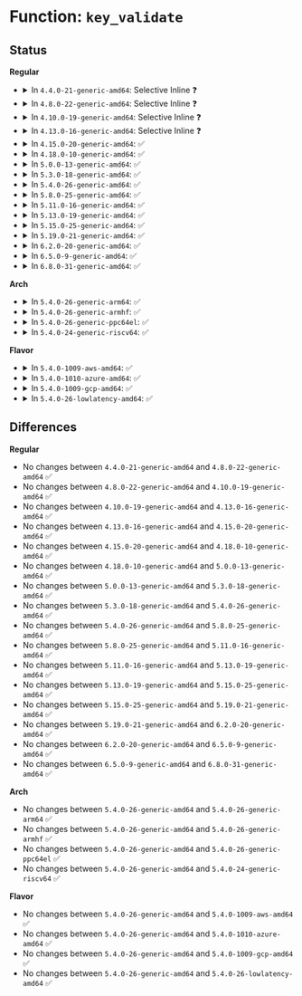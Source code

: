 # Function: <code>key_validate</code>

## Status
<b>Regular</b>
<ul>
<li>
<details>
<summary>In <code>4.4.0-21-generic-amd64</code>: Selective Inline ❓</summary>

```c
int key_validate(const struct key * key)
```

```json
{
  "name": "key_validate",
  "collision_type": "Unique Global",
  "inline_type": "Selective",
  "funcs": [
    {
      "addr": 18446744071582201808,
      "name": "key_validate",
      "external": true,
      "loc": "security/keys/permission.c:89",
      "file": "security/keys/permission.c",
      "inline": "not declared, inlined",
      "caller_inline": [],
      "caller_func": [
        "fs/ext4/crypto_key.c:_ext4_get_encryption_info",
        "fs/ecryptfs/keystore.c:ecryptfs_find_global_auth_tok_for_sig",
        "security/keys/keyctl.c:keyctl_read_key",
        "security/keys/process_keys.c:search_process_keyrings",
        "security/keys/process_keys.c:lookup_user_key",
        "security/keys/request_key.c:call_sbin_request_key",
        "security/keys/request_key.c:wait_for_key_construction",
        "net/dns_resolver/dns_query.c:dns_query"
      ]
    }
  ],
  "symbols": [
    {
      "addr": 18446744071582201808,
      "name": "key_validate",
      "section": ".text",
      "bind": "STB_GLOBAL",
      "size": 70
    }
  ]
}
```
</details>
</li>
<li>
<details>
<summary>In <code>4.8.0-22-generic-amd64</code>: Selective Inline ❓</summary>

```c
int key_validate(const struct key * key)
```

```json
{
  "name": "key_validate",
  "collision_type": "Unique Global",
  "inline_type": "Selective",
  "funcs": [
    {
      "addr": 18446744071582418528,
      "name": "key_validate",
      "external": true,
      "loc": "security/keys/permission.c:89",
      "file": "security/keys/permission.c",
      "inline": "not declared, inlined",
      "caller_inline": [],
      "caller_func": [
        "fs/ecryptfs/keystore.c:ecryptfs_find_global_auth_tok_for_sig",
        "security/keys/keyctl.c:keyctl_read_key",
        "security/keys/process_keys.c:lookup_user_key",
        "security/keys/process_keys.c:search_process_keyrings",
        "security/keys/request_key.c:wait_for_key_construction",
        "security/keys/request_key.c:call_sbin_request_key",
        "security/keys/dh.c:mpi_from_key",
        "net/dns_resolver/dns_query.c:dns_query"
      ]
    }
  ],
  "symbols": [
    {
      "addr": 18446744071582418528,
      "name": "key_validate",
      "section": ".text",
      "bind": "STB_GLOBAL",
      "size": 70
    }
  ]
}
```
</details>
</li>
<li>
<details>
<summary>In <code>4.10.0-19-generic-amd64</code>: Selective Inline ❓</summary>

```c
int key_validate(const struct key * key)
```

```json
{
  "name": "key_validate",
  "collision_type": "Unique Global",
  "inline_type": "Selective",
  "funcs": [
    {
      "addr": 18446744071582510704,
      "name": "key_validate",
      "external": true,
      "loc": "security/keys/permission.c:89",
      "file": "security/keys/permission.c",
      "inline": "not declared, inlined",
      "caller_inline": [],
      "caller_func": [
        "fs/ecryptfs/keystore.c:ecryptfs_find_global_auth_tok_for_sig",
        "security/keys/keyctl.c:keyctl_read_key",
        "security/keys/process_keys.c:lookup_user_key",
        "security/keys/process_keys.c:search_process_keyrings",
        "security/keys/request_key.c:wait_for_key_construction",
        "security/keys/request_key.c:call_sbin_request_key",
        "security/keys/dh.c:mpi_from_key",
        "net/dns_resolver/dns_query.c:dns_query"
      ]
    }
  ],
  "symbols": [
    {
      "addr": 18446744071582510704,
      "name": "key_validate",
      "section": ".text",
      "bind": "STB_GLOBAL",
      "size": 70
    }
  ]
}
```
</details>
</li>
<li>
<details>
<summary>In <code>4.13.0-16-generic-amd64</code>: Selective Inline ❓</summary>

```c
int key_validate(const struct key * key)
```

```json
{
  "name": "key_validate",
  "collision_type": "Unique Global",
  "inline_type": "Selective",
  "funcs": [
    {
      "addr": 18446744071582592464,
      "name": "key_validate",
      "external": true,
      "loc": "security/keys/permission.c:89",
      "file": "security/keys/permission.c",
      "inline": "not declared, inlined",
      "caller_inline": [],
      "caller_func": [
        "fs/ecryptfs/keystore.c:ecryptfs_find_global_auth_tok_for_sig",
        "security/keys/keyctl.c:keyctl_read_key",
        "security/keys/process_keys.c:lookup_user_key",
        "security/keys/process_keys.c:search_process_keyrings",
        "security/keys/request_key.c:wait_for_key_construction",
        "security/keys/request_key.c:call_sbin_request_key",
        "security/keys/dh.c:dh_data_from_key",
        "crypto/asymmetric_keys/restrict.c:key_or_keyring_common",
        "net/dns_resolver/dns_query.c:dns_query"
      ]
    }
  ],
  "symbols": [
    {
      "addr": 18446744071582592464,
      "name": "key_validate",
      "section": ".text",
      "bind": "STB_GLOBAL",
      "size": 74
    }
  ]
}
```
</details>
</li>
<li>
<details>
<summary>In <code>4.15.0-20-generic-amd64</code>: ✅</summary>

```c
int key_validate(const struct key * key)
```

```json
{
  "name": "key_validate",
  "collision_type": "Unique Global",
  "inline_type": "No",
  "funcs": [
    {
      "addr": 18446744071582745648,
      "name": "key_validate",
      "external": true,
      "loc": "security/keys/permission.c:89",
      "file": "security/keys/permission.c",
      "inline": "seen, unknown",
      "caller_inline": [],
      "caller_func": [
        "fs/ecryptfs/keystore.c:ecryptfs_find_global_auth_tok_for_sig",
        "security/keys/keyctl.c:keyctl_read_key",
        "security/keys/process_keys.c:lookup_user_key",
        "security/keys/process_keys.c:search_process_keyrings",
        "security/keys/request_key.c:wait_for_key_construction",
        "security/keys/request_key.c:call_sbin_request_key",
        "security/keys/dh.c:dh_data_from_key",
        "crypto/asymmetric_keys/restrict.c:key_or_keyring_common",
        "net/dns_resolver/dns_query.c:dns_query"
      ]
    }
  ],
  "symbols": [
    {
      "addr": 18446744071582745648,
      "name": "key_validate",
      "section": ".text",
      "bind": "STB_GLOBAL",
      "size": 70
    }
  ]
}
```
</details>
</li>
<li>
<details>
<summary>In <code>4.18.0-10-generic-amd64</code>: ✅</summary>

```c
int key_validate(const struct key * key)
```

```json
{
  "name": "key_validate",
  "collision_type": "Unique Global",
  "inline_type": "No",
  "funcs": [
    {
      "addr": 18446744071582945696,
      "name": "key_validate",
      "external": true,
      "loc": "security/keys/permission.c:89",
      "file": "security/keys/permission.c",
      "inline": "seen, unknown",
      "caller_inline": [],
      "caller_func": [
        "fs/ecryptfs/keystore.c:ecryptfs_find_global_auth_tok_for_sig",
        "security/keys/keyctl.c:keyctl_read_key",
        "security/keys/process_keys.c:lookup_user_key",
        "security/keys/process_keys.c:search_process_keyrings",
        "security/keys/request_key.c:wait_for_key_construction",
        "security/keys/request_key.c:call_sbin_request_key",
        "security/keys/dh.c:dh_data_from_key",
        "crypto/asymmetric_keys/restrict.c:key_or_keyring_common",
        "net/dns_resolver/dns_query.c:dns_query"
      ]
    }
  ],
  "symbols": [
    {
      "addr": 18446744071582945696,
      "name": "key_validate",
      "section": ".text",
      "bind": "STB_GLOBAL",
      "size": 70
    }
  ]
}
```
</details>
</li>
<li>
<details>
<summary>In <code>5.0.0-13-generic-amd64</code>: ✅</summary>

```c
int key_validate(const struct key * key)
```

```json
{
  "name": "key_validate",
  "collision_type": "Unique Global",
  "inline_type": "No",
  "funcs": [
    {
      "addr": 18446744071583054800,
      "name": "key_validate",
      "external": true,
      "loc": "security/keys/permission.c:89",
      "file": "security/keys/permission.c",
      "inline": "seen, unknown",
      "caller_inline": [],
      "caller_func": [
        "fs/ecryptfs/keystore.c:ecryptfs_find_global_auth_tok_for_sig",
        "security/keys/keyctl.c:keyctl_read_key",
        "security/keys/process_keys.c:lookup_user_key",
        "security/keys/process_keys.c:search_process_keyrings",
        "security/keys/request_key.c:wait_for_key_construction",
        "security/keys/request_key.c:call_sbin_request_key",
        "security/keys/dh.c:dh_data_from_key",
        "crypto/asymmetric_keys/restrict.c:key_or_keyring_common",
        "net/dns_resolver/dns_query.c:dns_query"
      ]
    }
  ],
  "symbols": [
    {
      "addr": 18446744071583054800,
      "name": "key_validate",
      "section": ".text",
      "bind": "STB_GLOBAL",
      "size": 70
    }
  ]
}
```
</details>
</li>
<li>
<details>
<summary>In <code>5.3.0-18-generic-amd64</code>: ✅</summary>

```c
int key_validate(const struct key * key)
```

```json
{
  "name": "key_validate",
  "collision_type": "Unique Global",
  "inline_type": "No",
  "funcs": [
    {
      "addr": 18446744071583238208,
      "name": "key_validate",
      "external": true,
      "loc": "security/keys/permission.c:85",
      "file": "security/keys/permission.c",
      "inline": "seen, unknown",
      "caller_inline": [],
      "caller_func": [
        "fs/ecryptfs/keystore.c:ecryptfs_find_global_auth_tok_for_sig",
        "security/keys/keyctl.c:keyctl_read_key",
        "security/keys/process_keys.c:lookup_user_key",
        "security/keys/process_keys.c:search_process_keyrings_rcu",
        "security/keys/request_key.c:wait_for_key_construction",
        "security/keys/request_key.c:call_sbin_request_key",
        "security/keys/dh.c:dh_data_from_key",
        "crypto/asymmetric_keys/restrict.c:key_or_keyring_common",
        "net/dns_resolver/dns_query.c:dns_query"
      ]
    }
  ],
  "symbols": [
    {
      "addr": 18446744071583238208,
      "name": "key_validate",
      "section": ".text",
      "bind": "STB_GLOBAL",
      "size": 70
    }
  ]
}
```
</details>
</li>
<li>
<details>
<summary>In <code>5.4.0-26-generic-amd64</code>: ✅</summary>

```c
int key_validate(const struct key * key)
```

```json
{
  "name": "key_validate",
  "collision_type": "Unique Global",
  "inline_type": "No",
  "funcs": [
    {
      "addr": 18446744071583344032,
      "name": "key_validate",
      "external": true,
      "loc": "security/keys/permission.c:85",
      "file": "security/keys/permission.c",
      "inline": "seen, unknown",
      "caller_inline": [],
      "caller_func": [
        "fs/ecryptfs/keystore.c:ecryptfs_find_global_auth_tok_for_sig",
        "security/keys/keyctl.c:keyctl_read_key",
        "security/keys/process_keys.c:lookup_user_key",
        "security/keys/process_keys.c:search_process_keyrings_rcu",
        "security/keys/request_key.c:wait_for_key_construction",
        "security/keys/request_key.c:call_sbin_request_key",
        "security/keys/dh.c:dh_data_from_key",
        "crypto/asymmetric_keys/restrict.c:key_or_keyring_common",
        "net/dns_resolver/dns_query.c:dns_query"
      ]
    }
  ],
  "symbols": [
    {
      "addr": 18446744071583344032,
      "name": "key_validate",
      "section": ".text",
      "bind": "STB_GLOBAL",
      "size": 70
    }
  ]
}
```
</details>
</li>
<li>
<details>
<summary>In <code>5.8.0-25-generic-amd64</code>: ✅</summary>

```c
int key_validate(const struct key * key)
```

```json
{
  "name": "key_validate",
  "collision_type": "Unique Global",
  "inline_type": "No",
  "funcs": [
    {
      "addr": 18446744071583678800,
      "name": "key_validate",
      "external": true,
      "loc": "security/keys/permission.c:102",
      "file": "security/keys/permission.c",
      "inline": "seen, unknown",
      "caller_inline": [],
      "caller_func": [
        "fs/ecryptfs/keystore.c:ecryptfs_find_global_auth_tok_for_sig",
        "security/keys/keyctl.c:keyctl_read_key",
        "security/keys/keyctl.c:keyctl_read_key",
        "security/keys/process_keys.c:lookup_user_key",
        "security/keys/process_keys.c:search_process_keyrings_rcu",
        "security/keys/request_key.c:wait_for_key_construction",
        "security/keys/request_key.c:call_sbin_request_key",
        "security/keys/dh.c:dh_data_from_key",
        "crypto/asymmetric_keys/restrict.c:key_or_keyring_common",
        "net/dns_resolver/dns_query.c:dns_query"
      ]
    }
  ],
  "symbols": [
    {
      "addr": 18446744071583678800,
      "name": "key_validate",
      "section": ".text",
      "bind": "STB_GLOBAL",
      "size": 73
    }
  ]
}
```
</details>
</li>
<li>
<details>
<summary>In <code>5.11.0-16-generic-amd64</code>: ✅</summary>

```c
int key_validate(const struct key * key)
```

```json
{
  "name": "key_validate",
  "collision_type": "Unique Global",
  "inline_type": "No",
  "funcs": [
    {
      "addr": 18446744071583800304,
      "name": "key_validate",
      "external": true,
      "loc": "security/keys/permission.c:102",
      "file": "security/keys/permission.c",
      "inline": "seen, unknown",
      "caller_inline": [],
      "caller_func": [
        "fs/ecryptfs/keystore.c:ecryptfs_find_global_auth_tok_for_sig",
        "security/keys/keyctl.c:keyctl_read_key",
        "security/keys/keyctl.c:keyctl_read_key",
        "security/keys/process_keys.c:lookup_user_key",
        "security/keys/process_keys.c:search_process_keyrings_rcu",
        "security/keys/request_key.c:wait_for_key_construction",
        "security/keys/request_key.c:call_sbin_request_key",
        "security/keys/dh.c:dh_data_from_key",
        "crypto/asymmetric_keys/restrict.c:key_or_keyring_common",
        "net/dns_resolver/dns_query.c:dns_query"
      ]
    }
  ],
  "symbols": [
    {
      "addr": 18446744071583800304,
      "name": "key_validate",
      "section": ".text",
      "bind": "STB_GLOBAL",
      "size": 73
    }
  ]
}
```
</details>
</li>
<li>
<details>
<summary>In <code>5.13.0-19-generic-amd64</code>: ✅</summary>

```c
int key_validate(const struct key * key)
```

```json
{
  "name": "key_validate",
  "collision_type": "Unique Global",
  "inline_type": "No",
  "funcs": [
    {
      "addr": 18446744071583824496,
      "name": "key_validate",
      "external": true,
      "loc": "security/keys/permission.c:102",
      "file": "security/keys/permission.c",
      "inline": "seen, unknown",
      "caller_inline": [],
      "caller_func": [
        "fs/ecryptfs/keystore.c:ecryptfs_find_global_auth_tok_for_sig",
        "security/keys/keyctl.c:keyctl_read_key",
        "security/keys/keyctl.c:keyctl_read_key",
        "security/keys/process_keys.c:lookup_user_key",
        "security/keys/process_keys.c:search_process_keyrings_rcu",
        "security/keys/request_key.c:wait_for_key_construction",
        "security/keys/request_key.c:call_sbin_request_key",
        "security/keys/dh.c:dh_data_from_key",
        "crypto/asymmetric_keys/restrict.c:key_or_keyring_common",
        "net/dns_resolver/dns_query.c:dns_query"
      ]
    }
  ],
  "symbols": [
    {
      "addr": 18446744071583824496,
      "name": "key_validate",
      "section": ".text",
      "bind": "STB_GLOBAL",
      "size": 73
    }
  ]
}
```
</details>
</li>
<li>
<details>
<summary>In <code>5.15.0-25-generic-amd64</code>: ✅</summary>

```c
int key_validate(const struct key * key)
```

```json
{
  "name": "key_validate",
  "collision_type": "Unique Global",
  "inline_type": "No",
  "funcs": [
    {
      "addr": 18446744071584187536,
      "name": "key_validate",
      "external": true,
      "loc": "security/keys/permission.c:102",
      "file": "security/keys/permission.c",
      "inline": "seen, unknown",
      "caller_inline": [],
      "caller_func": [
        "fs/ecryptfs/keystore.c:ecryptfs_find_global_auth_tok_for_sig",
        "security/keys/keyctl.c:keyctl_read_key",
        "security/keys/keyctl.c:keyctl_read_key",
        "security/keys/process_keys.c:lookup_user_key",
        "security/keys/process_keys.c:search_process_keyrings_rcu",
        "security/keys/request_key.c:wait_for_key_construction",
        "security/keys/request_key.c:call_sbin_request_key",
        "security/keys/dh.c:dh_data_from_key",
        "crypto/asymmetric_keys/restrict.c:key_or_keyring_common",
        "net/dns_resolver/dns_query.c:dns_query"
      ]
    }
  ],
  "symbols": [
    {
      "addr": 18446744071584187536,
      "name": "key_validate",
      "section": ".text",
      "bind": "STB_GLOBAL",
      "size": 73
    }
  ]
}
```
</details>
</li>
<li>
<details>
<summary>In <code>5.19.0-21-generic-amd64</code>: ✅</summary>

```c
int key_validate(const struct key * key)
```

```json
{
  "name": "key_validate",
  "collision_type": "Unique Global",
  "inline_type": "No",
  "funcs": [
    {
      "addr": 18446744071584788368,
      "name": "key_validate",
      "external": true,
      "loc": "security/keys/permission.c:102",
      "file": "security/keys/permission.c",
      "inline": "seen, unknown",
      "caller_inline": [],
      "caller_func": [
        "fs/ecryptfs/keystore.c:ecryptfs_find_global_auth_tok_for_sig",
        "security/keys/keyctl.c:keyctl_read_key",
        "security/keys/keyctl.c:keyctl_read_key",
        "security/keys/process_keys.c:lookup_user_key",
        "security/keys/process_keys.c:search_process_keyrings_rcu",
        "security/keys/request_key.c:wait_for_key_construction",
        "security/keys/request_key.c:call_sbin_request_key",
        "security/keys/dh.c:dh_data_from_key",
        "crypto/asymmetric_keys/restrict.c:key_or_keyring_common",
        "net/dns_resolver/dns_query.c:dns_query"
      ]
    }
  ],
  "symbols": [
    {
      "addr": 18446744071584788368,
      "name": "key_validate",
      "section": ".text",
      "bind": "STB_GLOBAL",
      "size": 79
    }
  ]
}
```
</details>
</li>
<li>
<details>
<summary>In <code>6.2.0-20-generic-amd64</code>: ✅</summary>

```c
int key_validate(const struct key * key)
```

```json
{
  "name": "key_validate",
  "collision_type": "Unique Global",
  "inline_type": "No",
  "funcs": [
    {
      "addr": 18446744071585485648,
      "name": "key_validate",
      "external": true,
      "loc": "security/keys/permission.c:102",
      "file": "security/keys/permission.c",
      "inline": "seen, unknown",
      "caller_inline": [],
      "caller_func": [
        "kernel/trace/bpf_trace.c:bpf_verify_pkcs7_signature",
        "fs/ecryptfs/keystore.c:ecryptfs_find_global_auth_tok_for_sig",
        "security/keys/keyctl.c:keyctl_read_key",
        "security/keys/keyctl.c:keyctl_read_key",
        "security/keys/process_keys.c:lookup_user_key",
        "security/keys/process_keys.c:search_process_keyrings_rcu",
        "security/keys/request_key.c:wait_for_key_construction",
        "security/keys/request_key.c:call_sbin_request_key",
        "security/keys/dh.c:dh_data_from_key",
        "crypto/asymmetric_keys/restrict.c:key_or_keyring_common",
        "net/dns_resolver/dns_query.c:dns_query"
      ]
    }
  ],
  "symbols": [
    {
      "addr": 18446744071585485648,
      "name": "key_validate",
      "section": ".text",
      "bind": "STB_GLOBAL",
      "size": 79
    }
  ]
}
```
</details>
</li>
<li>
<details>
<summary>In <code>6.5.0-9-generic-amd64</code>: ✅</summary>

```c
int key_validate(const struct key * key)
```

```json
{
  "name": "key_validate",
  "collision_type": "Unique Global",
  "inline_type": "No",
  "funcs": [
    {
      "addr": 18446744071585717120,
      "name": "key_validate",
      "external": true,
      "loc": "security/keys/permission.c:102",
      "file": "security/keys/permission.c",
      "inline": "seen, unknown",
      "caller_inline": [],
      "caller_func": [
        "kernel/trace/bpf_trace.c:bpf_verify_pkcs7_signature",
        "fs/ecryptfs/keystore.c:ecryptfs_find_global_auth_tok_for_sig",
        "security/keys/keyctl.c:keyctl_read_key",
        "security/keys/keyctl.c:keyctl_read_key",
        "security/keys/process_keys.c:lookup_user_key",
        "security/keys/process_keys.c:search_process_keyrings_rcu",
        "security/keys/request_key.c:wait_for_key_construction",
        "security/keys/request_key.c:call_sbin_request_key",
        "security/keys/dh.c:dh_data_from_key",
        "crypto/asymmetric_keys/restrict.c:key_or_keyring_common",
        "net/dns_resolver/dns_query.c:dns_query"
      ]
    }
  ],
  "symbols": [
    {
      "addr": 18446744071585717120,
      "name": "key_validate",
      "section": ".text",
      "bind": "STB_GLOBAL",
      "size": 79
    }
  ]
}
```
</details>
</li>
<li>
<details>
<summary>In <code>6.8.0-31-generic-amd64</code>: ✅</summary>

```c
int key_validate(const struct key * key)
```

```json
{
  "name": "key_validate",
  "collision_type": "Unique Global",
  "inline_type": "No",
  "funcs": [
    {
      "addr": 18446744071585964240,
      "name": "key_validate",
      "external": true,
      "loc": "security/keys/permission.c:102",
      "file": "security/keys/permission.c",
      "inline": "seen, unknown",
      "caller_inline": [],
      "caller_func": [
        "kernel/trace/bpf_trace.c:bpf_verify_pkcs7_signature",
        "fs/ecryptfs/keystore.c:ecryptfs_find_global_auth_tok_for_sig",
        "security/keys/keyctl.c:keyctl_read_key",
        "security/keys/keyctl.c:keyctl_read_key",
        "security/keys/process_keys.c:lookup_user_key",
        "security/keys/process_keys.c:search_process_keyrings_rcu",
        "security/keys/request_key.c:wait_for_key_construction",
        "security/keys/request_key.c:call_sbin_request_key",
        "security/keys/dh.c:dh_data_from_key",
        "crypto/asymmetric_keys/restrict.c:key_or_keyring_common",
        "net/dns_resolver/dns_query.c:dns_query"
      ]
    }
  ],
  "symbols": [
    {
      "addr": 18446744071585964240,
      "name": "key_validate",
      "section": ".text",
      "bind": "STB_GLOBAL",
      "size": 79
    }
  ]
}
```
</details>
</li>
</ul>
<b>Arch</b>
<ul>
<li>
<details>
<summary>In <code>5.4.0-26-generic-arm64</code>: ✅</summary>

```c
int key_validate(const struct key * key)
```

```json
{
  "name": "key_validate",
  "collision_type": "Unique Global",
  "inline_type": "No",
  "funcs": [
    {
      "addr": 18446603336495088152,
      "name": "key_validate",
      "external": true,
      "loc": "security/keys/permission.c:85",
      "file": "security/keys/permission.c",
      "inline": "seen, unknown",
      "caller_inline": [],
      "caller_func": [
        "fs/ecryptfs/keystore.c:ecryptfs_find_global_auth_tok_for_sig",
        "security/keys/keyctl.c:keyctl_read_key",
        "security/keys/process_keys.c:lookup_user_key",
        "security/keys/process_keys.c:search_process_keyrings_rcu",
        "security/keys/request_key.c:wait_for_key_construction",
        "security/keys/request_key.c:call_sbin_request_key",
        "security/keys/dh.c:dh_data_from_key",
        "net/dns_resolver/dns_query.c:dns_query"
      ]
    }
  ],
  "symbols": [
    {
      "addr": 18446603336495088152,
      "name": "key_validate",
      "section": ".text",
      "bind": "STB_GLOBAL",
      "size": 100
    }
  ]
}
```
</details>
</li>
<li>
<details>
<summary>In <code>5.4.0-26-generic-armhf</code>: ✅</summary>

```c
int key_validate(const struct key * key)
```

```json
{
  "name": "key_validate",
  "collision_type": "Unique Global",
  "inline_type": "No",
  "funcs": [
    {
      "addr": 3228481808,
      "name": "key_validate",
      "external": true,
      "loc": "security/keys/permission.c:85",
      "file": "security/keys/permission.c",
      "inline": "seen, unknown",
      "caller_inline": [],
      "caller_func": [
        "fs/ecryptfs/keystore.c:ecryptfs_find_global_auth_tok_for_sig",
        "security/keys/keyctl.c:keyctl_read_key",
        "security/keys/process_keys.c:lookup_user_key",
        "security/keys/process_keys.c:search_process_keyrings_rcu",
        "security/keys/request_key.c:wait_for_key_construction",
        "security/keys/request_key.c:call_sbin_request_key",
        "security/keys/dh.c:dh_data_from_key",
        "crypto/asymmetric_keys/restrict.c:key_or_keyring_common",
        "crypto/asymmetric_keys/restrict.c:key_or_keyring_common",
        "net/dns_resolver/dns_query.c:dns_query"
      ]
    }
  ],
  "symbols": [
    {
      "addr": 3228481808,
      "name": "key_validate",
      "section": ".text",
      "bind": "STB_GLOBAL",
      "size": 100
    }
  ]
}
```
</details>
</li>
<li>
<details>
<summary>In <code>5.4.0-26-generic-ppc64el</code>: ✅</summary>

```c
int key_validate(const struct key * key)
```

```json
{
  "name": "key_validate",
  "collision_type": "Unique Global",
  "inline_type": "No",
  "funcs": [
    {
      "addr": 13835058055288988224,
      "name": "key_validate",
      "external": true,
      "loc": "security/keys/permission.c:85",
      "file": "security/keys/permission.c",
      "inline": "seen, unknown",
      "caller_inline": [],
      "caller_func": [
        "fs/ecryptfs/keystore.c:ecryptfs_find_global_auth_tok_for_sig",
        "security/keys/keyctl.c:keyctl_read_key",
        "security/keys/process_keys.c:lookup_user_key",
        "security/keys/process_keys.c:search_process_keyrings_rcu",
        "security/keys/request_key.c:wait_for_key_construction",
        "security/keys/request_key.c:call_sbin_request_key",
        "security/keys/dh.c:dh_data_from_key",
        "net/dns_resolver/dns_query.c:dns_query"
      ]
    }
  ],
  "symbols": [
    {
      "addr": 13835058055288988224,
      "name": "key_validate",
      "section": ".text",
      "bind": "STB_GLOBAL",
      "size": 168
    }
  ]
}
```
</details>
</li>
<li>
<details>
<summary>In <code>5.4.0-24-generic-riscv64</code>: ✅</summary>

```c
int key_validate(const struct key * key)
```

```json
{
  "name": "key_validate",
  "collision_type": "Unique Global",
  "inline_type": "No",
  "funcs": [
    {
      "addr": 18446743936274351200,
      "name": "key_validate",
      "external": true,
      "loc": "security/keys/permission.c:85",
      "file": "security/keys/permission.c",
      "inline": "seen, unknown",
      "caller_inline": [],
      "caller_func": [
        "fs/ecryptfs/keystore.c:ecryptfs_find_global_auth_tok_for_sig",
        "security/keys/keyctl.c:keyctl_read_key",
        "security/keys/process_keys.c:lookup_user_key",
        "security/keys/process_keys.c:search_process_keyrings_rcu",
        "security/keys/request_key.c:wait_for_key_construction",
        "security/keys/request_key.c:call_sbin_request_key",
        "security/keys/dh.c:dh_data_from_key",
        "net/dns_resolver/dns_query.c:dns_query"
      ]
    }
  ],
  "symbols": [
    {
      "addr": 18446743936274351200,
      "name": "key_validate",
      "section": ".text",
      "bind": "STB_GLOBAL",
      "size": 80
    }
  ]
}
```
</details>
</li>
</ul>
<b>Flavor</b>
<ul>
<li>
<details>
<summary>In <code>5.4.0-1009-aws-amd64</code>: ✅</summary>

```c
int key_validate(const struct key * key)
```

```json
{
  "name": "key_validate",
  "collision_type": "Unique Global",
  "inline_type": "No",
  "funcs": [
    {
      "addr": 18446744071583312768,
      "name": "key_validate",
      "external": true,
      "loc": "security/keys/permission.c:85",
      "file": "security/keys/permission.c",
      "inline": "seen, unknown",
      "caller_inline": [],
      "caller_func": [
        "fs/ecryptfs/keystore.c:ecryptfs_find_global_auth_tok_for_sig",
        "security/keys/keyctl.c:keyctl_read_key",
        "security/keys/process_keys.c:lookup_user_key",
        "security/keys/process_keys.c:search_process_keyrings_rcu",
        "security/keys/request_key.c:wait_for_key_construction",
        "security/keys/request_key.c:call_sbin_request_key",
        "security/keys/dh.c:dh_data_from_key",
        "crypto/asymmetric_keys/restrict.c:key_or_keyring_common",
        "net/dns_resolver/dns_query.c:dns_query"
      ]
    }
  ],
  "symbols": [
    {
      "addr": 18446744071583312768,
      "name": "key_validate",
      "section": ".text",
      "bind": "STB_GLOBAL",
      "size": 70
    }
  ]
}
```
</details>
</li>
<li>
<details>
<summary>In <code>5.4.0-1010-azure-amd64</code>: ✅</summary>

```c
int key_validate(const struct key * key)
```

```json
{
  "name": "key_validate",
  "collision_type": "Unique Global",
  "inline_type": "No",
  "funcs": [
    {
      "addr": 18446744071583249872,
      "name": "key_validate",
      "external": true,
      "loc": "security/keys/permission.c:85",
      "file": "security/keys/permission.c",
      "inline": "seen, unknown",
      "caller_inline": [],
      "caller_func": [
        "fs/ecryptfs/keystore.c:ecryptfs_find_global_auth_tok_for_sig",
        "security/keys/keyctl.c:keyctl_read_key",
        "security/keys/process_keys.c:lookup_user_key",
        "security/keys/process_keys.c:search_process_keyrings_rcu",
        "security/keys/request_key.c:wait_for_key_construction",
        "security/keys/request_key.c:call_sbin_request_key",
        "security/keys/dh.c:dh_data_from_key",
        "crypto/asymmetric_keys/restrict.c:key_or_keyring_common",
        "net/dns_resolver/dns_query.c:dns_query"
      ]
    }
  ],
  "symbols": [
    {
      "addr": 18446744071583249872,
      "name": "key_validate",
      "section": ".text",
      "bind": "STB_GLOBAL",
      "size": 70
    }
  ]
}
```
</details>
</li>
<li>
<details>
<summary>In <code>5.4.0-1009-gcp-amd64</code>: ✅</summary>

```c
int key_validate(const struct key * key)
```

```json
{
  "name": "key_validate",
  "collision_type": "Unique Global",
  "inline_type": "No",
  "funcs": [
    {
      "addr": 18446744071583296800,
      "name": "key_validate",
      "external": true,
      "loc": "security/keys/permission.c:85",
      "file": "security/keys/permission.c",
      "inline": "seen, unknown",
      "caller_inline": [],
      "caller_func": [
        "fs/ecryptfs/keystore.c:ecryptfs_find_global_auth_tok_for_sig",
        "security/keys/keyctl.c:keyctl_read_key",
        "security/keys/process_keys.c:lookup_user_key",
        "security/keys/process_keys.c:search_process_keyrings_rcu",
        "security/keys/request_key.c:wait_for_key_construction",
        "security/keys/request_key.c:call_sbin_request_key",
        "security/keys/dh.c:dh_data_from_key",
        "crypto/asymmetric_keys/restrict.c:key_or_keyring_common",
        "net/dns_resolver/dns_query.c:dns_query"
      ]
    }
  ],
  "symbols": [
    {
      "addr": 18446744071583296800,
      "name": "key_validate",
      "section": ".text",
      "bind": "STB_GLOBAL",
      "size": 70
    }
  ]
}
```
</details>
</li>
<li>
<details>
<summary>In <code>5.4.0-26-lowlatency-amd64</code>: ✅</summary>

```c
int key_validate(const struct key * key)
```

```json
{
  "name": "key_validate",
  "collision_type": "Unique Global",
  "inline_type": "No",
  "funcs": [
    {
      "addr": 18446744071583391440,
      "name": "key_validate",
      "external": true,
      "loc": "security/keys/permission.c:85",
      "file": "security/keys/permission.c",
      "inline": "seen, unknown",
      "caller_inline": [],
      "caller_func": [
        "fs/ecryptfs/keystore.c:ecryptfs_find_global_auth_tok_for_sig",
        "security/keys/keyctl.c:keyctl_read_key",
        "security/keys/process_keys.c:lookup_user_key",
        "security/keys/process_keys.c:search_process_keyrings_rcu",
        "security/keys/request_key.c:wait_for_key_construction",
        "security/keys/request_key.c:call_sbin_request_key",
        "security/keys/dh.c:dh_data_from_key",
        "crypto/asymmetric_keys/restrict.c:key_or_keyring_common",
        "net/dns_resolver/dns_query.c:dns_query"
      ]
    }
  ],
  "symbols": [
    {
      "addr": 18446744071583391440,
      "name": "key_validate",
      "section": ".text",
      "bind": "STB_GLOBAL",
      "size": 70
    }
  ]
}
```
</details>
</li>
</ul>

## Differences
<b>Regular</b>
<ul>
<li>
No changes between <code>4.4.0-21-generic-amd64</code> and <code>4.8.0-22-generic-amd64</code> ✅
</li>
<li>
No changes between <code>4.8.0-22-generic-amd64</code> and <code>4.10.0-19-generic-amd64</code> ✅
</li>
<li>
No changes between <code>4.10.0-19-generic-amd64</code> and <code>4.13.0-16-generic-amd64</code> ✅
</li>
<li>
No changes between <code>4.13.0-16-generic-amd64</code> and <code>4.15.0-20-generic-amd64</code> ✅
</li>
<li>
No changes between <code>4.15.0-20-generic-amd64</code> and <code>4.18.0-10-generic-amd64</code> ✅
</li>
<li>
No changes between <code>4.18.0-10-generic-amd64</code> and <code>5.0.0-13-generic-amd64</code> ✅
</li>
<li>
No changes between <code>5.0.0-13-generic-amd64</code> and <code>5.3.0-18-generic-amd64</code> ✅
</li>
<li>
No changes between <code>5.3.0-18-generic-amd64</code> and <code>5.4.0-26-generic-amd64</code> ✅
</li>
<li>
No changes between <code>5.4.0-26-generic-amd64</code> and <code>5.8.0-25-generic-amd64</code> ✅
</li>
<li>
No changes between <code>5.8.0-25-generic-amd64</code> and <code>5.11.0-16-generic-amd64</code> ✅
</li>
<li>
No changes between <code>5.11.0-16-generic-amd64</code> and <code>5.13.0-19-generic-amd64</code> ✅
</li>
<li>
No changes between <code>5.13.0-19-generic-amd64</code> and <code>5.15.0-25-generic-amd64</code> ✅
</li>
<li>
No changes between <code>5.15.0-25-generic-amd64</code> and <code>5.19.0-21-generic-amd64</code> ✅
</li>
<li>
No changes between <code>5.19.0-21-generic-amd64</code> and <code>6.2.0-20-generic-amd64</code> ✅
</li>
<li>
No changes between <code>6.2.0-20-generic-amd64</code> and <code>6.5.0-9-generic-amd64</code> ✅
</li>
<li>
No changes between <code>6.5.0-9-generic-amd64</code> and <code>6.8.0-31-generic-amd64</code> ✅
</li>
</ul>
<b>Arch</b>
<ul>
<li>
No changes between <code>5.4.0-26-generic-amd64</code> and <code>5.4.0-26-generic-arm64</code> ✅
</li>
<li>
No changes between <code>5.4.0-26-generic-amd64</code> and <code>5.4.0-26-generic-armhf</code> ✅
</li>
<li>
No changes between <code>5.4.0-26-generic-amd64</code> and <code>5.4.0-26-generic-ppc64el</code> ✅
</li>
<li>
No changes between <code>5.4.0-26-generic-amd64</code> and <code>5.4.0-24-generic-riscv64</code> ✅
</li>
</ul>
<b>Flavor</b>
<ul>
<li>
No changes between <code>5.4.0-26-generic-amd64</code> and <code>5.4.0-1009-aws-amd64</code> ✅
</li>
<li>
No changes between <code>5.4.0-26-generic-amd64</code> and <code>5.4.0-1010-azure-amd64</code> ✅
</li>
<li>
No changes between <code>5.4.0-26-generic-amd64</code> and <code>5.4.0-1009-gcp-amd64</code> ✅
</li>
<li>
No changes between <code>5.4.0-26-generic-amd64</code> and <code>5.4.0-26-lowlatency-amd64</code> ✅
</li>
</ul>
